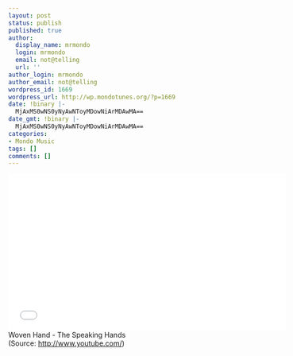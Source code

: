 ```yaml
---
layout: post
status: publish
published: true
author:
  display_name: mrmondo
  login: mrmondo
  email: not@telling
  url: ''
author_login: mrmondo
author_email: not@telling
wordpress_id: 1669
wordpress_url: http://wp.mondotunes.org/?p=1669
date: !binary |-
  MjAxMS0wNS0yNyAwNToyMDowNiArMDAwMA==
date_gmt: !binary |-
  MjAxMS0wNS0yNyAwNToyMDowNiArMDAwMA==
categories:
- Mondo Music
tags: []
comments: []
---
```

<iframe width="560" height="315" src="//www.youtube.com/embed/Kay8Y-I2O5U" frameborder="0"> </iframe>
Woven Hand - The Speaking Hands
<div class="attribution">(<span>Source:</span> <a href="http://www.youtube.com/">http://www.youtube.com/</a>)</div>
